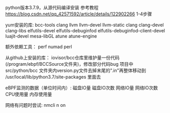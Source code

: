 python版本3.7.9，从源代码编译安装
参考教程 https://blog.csdn.net/qq_42571592/article/details/122902266 1-4步骤

yum安装的库:
bcc-tools clang llvm llvm-devel llvm-static clang clang-devel clang-libs elfutils-devel elfutils-debuginfod elfutils-debuginfod-client-devel luajit-devel mesa-libGL atune atune-engine

额外依赖工具：
perf numad perl

从github上安装的库：
iovisor/bcc仓库里维护量一份代码(/program/ebpf/BCCSource文件夹)，修改部分代码bug
项目中 src/python/bcc 文件夹内version.py文件去掉末尾的".in"再整体移动到 /usr/local/lib/python3.7/site-packages 里面去

eBPF监测的数据（单位时间内）:
磁盘IO量
磁盘IO次数
网络IO量
网络IO次数
CPU使用量
内存使用量

网络有问题时尝试:
nmcli n on

